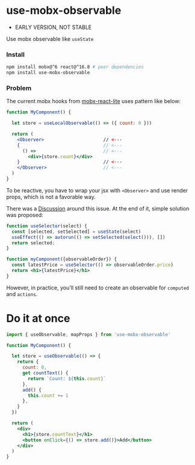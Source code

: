 # use-mobx-observable

* EARLY VERSION, NOT STABLE

Use mobx observable like `useState`

### Install

```sh
npm install mobx@^6 react@^16.8 # peer dependencies
npm install use-mobx-observable
```

### Problem

The current mobx hooks from [mobx-react-lite](https://www.npmjs.com/package/mobx-react-lite) uses pattern like below:

```jsx
function MyComponent() {

  let store = useLocalObservable(() => ({ count: 0 }))

  return (
    <Observer>                      // <---
    {                               // <---
      () =>                         // <---
        <div>{store.count}</div>
    }                               // <---
    </Observer>                     // <---
  )
} 
```
To be reactive, you have to wrap your jsx with `<Observer>` and use render props, which is not a favorable way.

There was a [Discussion](https://github.com/mobxjs/mobx/discussions/2566) around this issue. At the end of it, simple solution was proposed:

```jsx
function useSelector(select) {
  const [selected, setSelected] = useState(select)	  
  useEffect(() => autorun(() => setSelected(select())), [])
  return selected;
}

function myComponent({observableOrder}) {
  const latestPrice = useSelector(() => observableOrder.price)
  return <h1>{latestPrice}</h1>
}
```

However, in practice, you'll still need to create an observable for `computed` and `actions`. 

# Do it at once

```jsx
import { useObservable, mapProps } from 'use-mobx-observable'

function MyComponent() {

  let store = useObservable(() => {
    return {
      count: 0,
      get countText() {
        return `Count: ${this.count}`
      },
      add() {
        this.count += 1
      },
    }
  })

  return (
    <div>
      <h1>{store.countText}</h1>
      <button onClick={() => store.add()}>Add</button>
    </div>
  )
}

```

